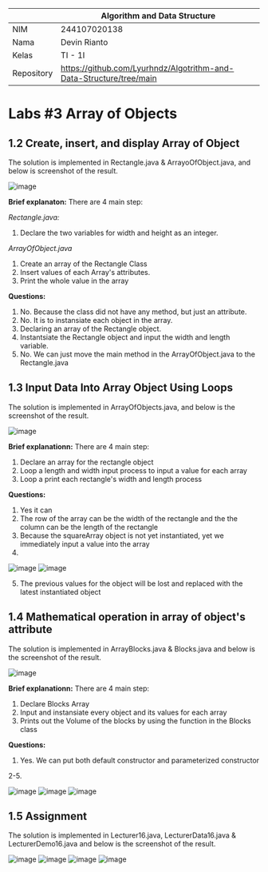 |  | Algorithm and Data Structure |
|--|--|
| NIM |  244107020138|
| Nama |  Devin Rianto |
| Kelas | TI - 1I |
| Repository |https://github.com/Lyurhndz/Algotrithm-and-Data-Structure/tree/main|

# Labs #3 Array of Objects

## 1.2 Create, insert, and display Array of Object

The solution is implemented in Rectangle.java & ArrayoOfObject.java, and below is screenshot of the result.

![image](https://github.com/user-attachments/assets/ecef91e6-857b-4550-8a9d-38668ef40b16)

**Brief explanaton:** There are 4 main step: 

*Rectangle.java:*
1. Declare the two variables for width and height as an integer.

*ArrayOfObject.java*
1. Create an array of the Rectangle Class
2. Insert values of each Array's attributes.
3. Print the whole value in the array

**Questions:**
1. No. Because the class did not have any method, but just an attribute.
2. No. It is to instansiate each object in the array.
3. Declaring an array of the Rectangle object.
4. Instantsiate the Rectangle object and input the width and length variable.
5. No. We can just move the main method in the ArrayOfObject.java to the Rectangle.java

## 1.3 Input Data Into Array Object Using Loops

The solution is implemented in ArrayOfObjects.java, and below is the screenshot of the result.

![image](https://github.com/user-attachments/assets/188586a3-dedc-43d1-99da-28d73c05efb8)

**Brief explanationn:** There are 4 main step:

1. Declare an array for the rectangle object
2. Loop a length and width input process to input a value for each array
3. Loop a print each rectangle's width and length process

**Questions:**
1. Yes it can
2. The row of the array can be the width of the rectangle and the the column can be the length of the rectangle
3. Because the squareArray object is not yet instantiated, yet we immediately input a value into the array
4. 

![image](https://github.com/user-attachments/assets/2c2617aa-3bd8-40dd-ad94-4c6b7f04a8e1)
![image](https://github.com/user-attachments/assets/6c12e1bc-7ec6-4363-8579-f2ae8b3b78eb)

5. The previous values for the object will be lost and replaced with the latest instantiated object

## 1.4 Mathematical operation in array of object's attribute

The solution is implemented in ArrayBlocks.java & Blocks.java and below is the screenshot of the result.

![image](https://github.com/user-attachments/assets/7078522b-cce2-42d1-83b1-2f139b0e014b)

**Brief explanationn:** There are 4 main step:

1. Declare Blocks Array
2. Input and instansiate every object and its values for each array
3. Prints out the Volume of the blocks by using the function in the Blocks class

**Questions:**
1. Yes. We can put both default constructor and parameterized constructor

2-5. 

![image](https://github.com/user-attachments/assets/47499028-ae01-46ef-9489-949ae5894dea)
![image](https://github.com/user-attachments/assets/0f508f50-72b3-4f50-9a8b-2ef3f13e7934)
![image](https://github.com/user-attachments/assets/d8a177f4-d992-4dfd-a20c-85424aa9933e)

## 1.5 Assignment

The solution is implemented in Lecturer16.java, LecturerData16.java & LecturerDemo16.java and below is the screenshot of the result.

![image](https://github.com/user-attachments/assets/2d1d5db7-8243-43ba-85a8-c5bd1c69c72b)
![image](https://github.com/user-attachments/assets/29e9ade1-c324-4c3a-bb92-1d9526f7053c)
![image](https://github.com/user-attachments/assets/741f67a0-0b8d-4132-a6a1-72f7b4eb52e7)
![image](https://github.com/user-attachments/assets/29721e01-f983-42ef-90bd-3f3e4ba200fd)
